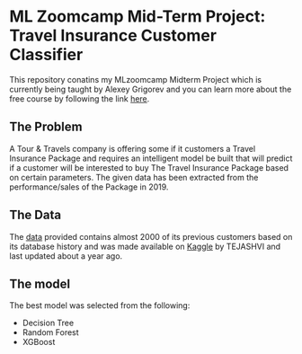 # ML Zoomcamp Mid-Term Project: Travel Insurance Customer Classifier

This repository conatins my MLzoomcamp Midterm Project which is currently being taught by Alexey Grigorev and you can learn more about the free course by following the link [here](https://github.com/alexeygrigorev/mlbookcamp-code).

## The Problem
A Tour & Travels company is offering some if it customers a Travel Insurance Package and requires an intelligent model be built that will predict if a customer will be interested to buy The Travel Insurance Package based on certain parameters. The given data has been extracted from the performance/sales of the Package in 2019.

## The Data
The [data](https://www.kaggle.com/datasets/tejashvi14/travel-insurance-prediction-data) provided contains almost 2000 of its previous customers based on its database history and was made available on [Kaggle](https://www.kaggle.com/datasets/tejashvi14/travel-insurance-prediction-data) by TEJASHVI and last updated about a year ago.

## The model
The best model was selected from the following:
 * Decision Tree
 * Random Forest
 * XGBoost
